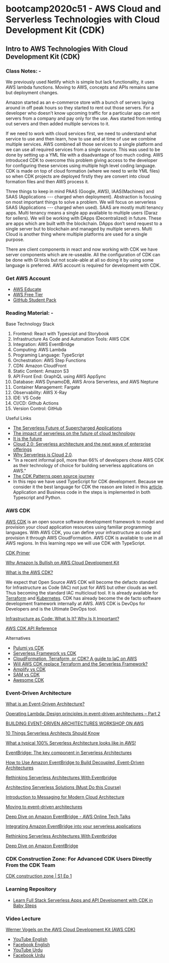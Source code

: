 # bootcamp2020c51 - AWS Cloud and Serverless Technologies with Cloud Development Kit (CDK)

## Intro to AWS Technologies With Cloud Development Kit (CDK)

### Class Notes: -

We previously used Netlify which is simple but lack functionality, it uses AWS lambda functions. Moving to AWS, concepts and APIs remains same but deployment changes.

Amazon started as an e-commerce store with a bunch of servers laying around in off peak hours so they started to rent out those servers. For a developer who doesn’t know upcoming traffic for a particular app can rent servers from a company and pay only for the use. Aws started from renting out servers and then added multiple services to it.

If we need to work with cloud services first, we need to understand what service to use and then learn, how to use and at time of use we combine multiple services. AWS combined all those services to a single platform and we can use all required services from a single source. This was used to be done by setting up a YML file with a disadvantage of too much coding. AWS introduced CDK to overcome this problem giving access to the developer for configuring these services using multiple high level coding language. CDK is made on top of cloud formation (where we need to write YML files) so when CDK projects are deployed firstly they are convert into cloud formation files and then AWS process it.

Three things to keep in mind PAAS (Google, AWS), IAAS(Machines) and SAAS (Applications --- charged when deployment). Abstraction is focusing on most important things to solve a problem. We will focus on serverless SAAS (Applications --- charged when used). SAAS are mostly multi tenancy apps. Multi tenancy means a single app available to multiple users (Daraz for sellers). We will be working with DApps (Decentralized) in future. These are apps which are built with the blockchain. DApps don’t send request to a single server but to blockchain and managed by multiple servers. Multi Cloud is another thing where multiple platforms are used for a single purpose.

There are client components in react and now working with CDK we have server components which are re-useable. All the configuration of CDK can be done with GI tools but not scale-able at all so doing it by using some language is preferred.
AWS account is required for development with CDK.

### Get AWS Account

- [AWS Educate](https://aws.amazon.com/education/awseducate/)
- [AWS Free Tier](https://aws.amazon.com/free/)
- [GitHub Student Pack](https://education.github.com/pack)

### Reading Material: -

Base Technology Stack

1. Frontend: React with Typescipt and Storybook
2. Infrastructure As Code and Automation Tools: AWS CDK
3. Integration: AWS EventBridge
4. Computing: AWS Lambda
5. Programing Language: TypeScript
6. Orchestration: AWS Step Functions
7. CDN: Amazon CloudFront
8. Static Content: Amazon S3
9. API Front End: GraphQL using AWS AppSync
10. Database: AWS DynamoDB, AWS Arora Serverless, and AWS Neptune
11. Container Management: Fargate
12. Observability: AWS X-Ray
13. IDE: VS Code
14. CI/CD: Github Actions
15. Version Control: GitHub

Useful Links

- [The Serverless Future of Supercharged Applications](https://containerjournal.com/topics/container-ecosystems/the-serverless-future-of-supercharged-applications/)
- [The impact of serverless on the future of cloud technology](https://cio.economictimes.indiatimes.com/news/cloud-computing/the-impact-of-serverless-on-the-future-of-cloud-technology/77275273)
- [It is the future](https://www.devopsonline.co.uk/is-serverless-the-future/)
- [Cloud 2.0: Serverless architecture and the next wave of enterprise offerings](https://www.mckinsey.com/business-functions/mckinsey-digital/our-insights/tech-forward/cloud-20-serverless-architecture-and-the-next-wave-of-enterprise-offerings)
- [Why Serverless is Cloud 2.0](http://serverlesscomputing.london/wp-content/uploads/2019/06/Paul-Johnston-Why-Serverless-is-Cloud-2.0.pdf).
- "In a recent informal poll, more than 66% of developers chose AWS CDK as their technology of choice for building serverless applications on AWS."
- [The CDK Patterns open source journey](https://aws.amazon.com/blogs/opensource/the-cdk-patterns-open-source-journey/)
- In this repo we have used TypeScript for CDK development. Because we consider it the best language for CDK the reason are listed in this [article](https://awsmaniac.com/which-programming-language-is-the-best-for-aws-cdk/). Application and Business code in the steps is implemented in both Typescript and Python.

### AWS CDK

[AWS CDK](https://github.com/aws/aws-cdk) is an open source software development framework to model and provision your cloud application resources using familiar programming languages. With AWS CDK, you can define your infrastructure as code and provision it through AWS CloudFormation. AWS CDK is available to use in all AWS regions. In this learning repo we will use CDK with TypeScript.

[CDK Primer](https://www.aws.training/Details/Curriculum?id=64511)

[Why Amazon Is Bullish on AWS Cloud Development Kit](https://www.datacenterknowledge.com/amazon/why-amazon-bullish-aws-cloud-development-kit)

[What is the AWS CDK?](https://docs.aws.amazon.com/cdk/latest/guide/home.html)

We expect that Open Source AWS CDK will become the defacto standard for Infrastructure as Code (IAC) not just for AWS but other clouds as well. Thus becoming the standard IAC multicloud tool. It is already available for [Terraform](https://github.com/hashicorp/terraform-cdk) and [Kubernetes](https://cdk8s.io/). CDK has already become the de facto software development framework internally at AWS. AWS CDK is DevOps for Developers and is the Ultimate DevOps tool.

[Infrastructure as Code: What Is It? Why Is It Important?](https://www.hashicorp.com/resources/what-is-infrastructure-as-code)

[AWS CDK API Reference](https://docs.aws.amazon.com/cdk/api/latest/docs/aws-construct-library.html)

Alternatives

- [Pulumi vs CDK](https://www.pulumi.com/docs/intro/vs/cloud_template_transpilers/)
- [Serverless Framework vs CDK](https://www.secjuice.com/aws-cdk-vs-serverless-framework/)
- [CloudFormation, Terraform, or CDK? A guide to IaC on AWS](https://acloudguru.com/blog/engineering/cloudformation-terraform-or-cdk-guide-to-iac-on-aws)
- [Will AWS CDK replace Terraform and the Serverless Framework?](https://blog.codecentric.de/en/2019/09/aws-cdk-versus-terraform-and-serverless-framework/)
- [Amplify vs CDK](https://stackoverflow.com/questions/60087064/aws-cdk-vs-aws-amplify#:~:text=Amplify%20is%20ok%20for%20deploying,deploy%20static%20sites%20with%20CDK.)
- [SAM vs CDK](https://aws.amazon.com/cdk/faqs/#:~:text=AWS%20CDK%20offers%20broad%20coverage,Python%2C%20C%23%2C%20and%20Java.&text=If%20you%20prefer%20defining%20your,SAM%20is%20the%20better%20fit.)
- [Awesome CDK](https://github.com/kolomied/awesome-cdk)

### Event-Driven Architecture

[What is an Event-Driven Architecture?](https://aws.amazon.com/event-driven-architecture/)

[Operating Lambda: Design principles in event-driven architectures – Part 2](https://aws.amazon.com/blogs/compute/operating-lambda-design-principles-in-event-driven-architectures-part-2/)

[BUILDING EVENT-DRIVEN ARCHITECTURES WORKSHOP ON AWS](https://event-driven-architecture.workshop.aws/)

[10 Things Serverless Architects Should Know](https://aws.amazon.com/blogs/architecture/ten-things-serverless-architects-should-know/)

[What a typical 100% Serverless Architecture looks like in AWS!](https://medium.com/serverless-transformation/what-a-typical-100-serverless-architecture-looks-like-in-aws-40f252cd0ecb)

[EventBridge: The key component in Serverless Architectures](https://medium.com/serverless-transformation/eventbridge-the-key-component-in-serverless-architectures-e7d4e60fca2d)

[How to Use Amazon EventBridge to Build Decoupled, Event-Driven Architectures](https://pages.awscloud.com/AWS-Learning-Path-How-to-Use-Amazon-EventBridge-to-Build-Decoupled-Event-Driven-Architectures_2020_LP_0001-SRV.html)

[Rethinking Serverless Architectures With Eventbridge](https://blog.thundra.io/rethinking-serverless-architectures-with-eventbridge)

[Architecting Serverless Solutions (Must Do this Course)](https://www.aws.training/Details/eLearning?id=42594)

[Introduction to Messaging for Modern Cloud Architecture](https://aws.amazon.com/blogs/architecture/introduction-to-messaging-for-modern-cloud-architecture/)

[Moving to event-driven architectures](https://www.youtube.com/watch?v=h46IquqjF3E)

[Deep Dive on Amazon EventBridge - AWS Online Tech Talks](https://www.youtube.com/watch?v=28B4L1fnnGM)

[Integrating Amazon EventBridge into your serverless applications](https://aws.amazon.com/blogs/compute/integrating-amazon-eventbridge-into-your-serverless-applications/)

[Rethinking Serverless Architectures With Eventbridge](https://blog.thundra.io/rethinking-serverless-architectures-with-eventbridge)

[Deep Dive on Amazon EventBridge](https://pages.awscloud.com/Deep-Dive-on-Amazon-EventBridge_2019_0919-SRV_OD.html)

### CDK Construction Zone: For Advanced CDK Users Directly From the CDK Team

[CDK construction zone | S1 Ep 1](https://m.twitch.tv/videos/916591005)

### Learning Repository

- [Learn Full Stack Serverless Apps and API Development with CDK in Baby Steps](https://github.com/panacloud-modern-global-apps/full-stack-serverless-cdk)

### Video Lecture

[Werner Vogels on the AWS Cloud Development Kit (AWS CDK)](https://www.youtube.com/watch?v=AYYTrDaEwLs)

- [YouTube English](https://www.youtube.com/watch?v=bnTCwunqhMc)
- [Facebook English](https://www.facebook.com/zeeshanhanif/videos/10225155745305611)
- [YouTube Urdu](https://www.youtube.com/watch?v=JhFiu-krGZI)
- [Facebook Urdu](https://www.facebook.com/zeeshanhanif/videos/10225164884934096)
